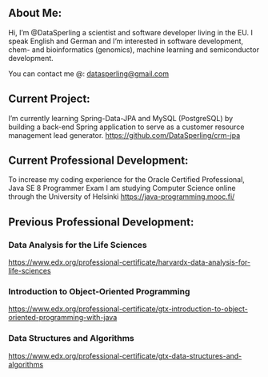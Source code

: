 ## About Me:
Hi, I’m @DataSperling a scientist and software developer living in the EU. I speak English
and German and I’m interested in software development, chem- and bioinformatics (genomics),
machine learning and semiconductor development.

You can contact me @: datasperling@gmail.com

## Current Project:
I’m currently learning Spring-Data-JPA and MySQL (PostgreSQL) by building a back-end Spring application to serve as a customer resource management lead generator.
https://github.com/DataSperling/crm-jpa

## Current Professional Development:
To increase my coding experience for the Oracle Certified Professional, Java SE 8 Programmer
Exam I am studying Computer Science online through the University of Helsinki
https://java-programming.mooc.fi/

## Previous Professional Development:

### Data Analysis for the Life Sciences
https://www.edx.org/professional-certificate/harvardx-data-analysis-for-life-sciences

### Introduction to Object-Oriented Programming
https://www.edx.org/professional-certificate/gtx-introduction-to-object-oriented-programming-with-java

### Data Structures and Algorithms
https://www.edx.org/professional-certificate/gtx-data-structures-and-algorithms
